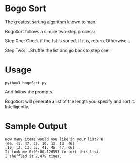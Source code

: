 Bogo Sort
======

The greatest sorting algorithm known to man.

BogoSort follows a simple two-step process:

Step One: Check if the list is sorted. If it is, return. Otherwise...

Step Two: ...Shuffle the list and go back to step one!


Usage
======

    python3 bogoSort.py

And follow the prompts.

BogoSort will generate a list of the length you specify and sort it. Intelligently.

Sample Output
======

    How many items would you like in your list? 8
    [66, 41, 47, 35, 10, 13, 13, 46]
    [10, 13, 13, 35, 41, 46, 47, 66]
    It took me 0:00:00.126353 to sort this list.
    I shuffled it 2,479 times.
